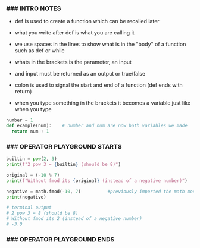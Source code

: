 ### ### INTRO NOTES

- def is used to create a function which can be recalled later

- what you write after def is what you are calling it

- we use spaces in the lines to show what is in the "body" of a function such as def or while

- whats in the brackets is the parameter, an input

- and input must be returned as an output or true/false 

- colon is used to signal the start and end of a function (def ends with return)

- when you type something in the brackets it becomes a variable just like when you type


```Python
number = 1
def example(num):    # number and num are now both variables we made 
  return num + 1
```







### ### OPERATOR PLAYGROUND STARTS
```Python
builtin = pow(2, 3)
print(f"2 pow 3 = {builtin} (should be 8)")

original = (-10 % 7)
print(f"Without fmod its {original} (instead of a negative number)")

negative = math.fmod(-10, 7)          #previously imported the math module to show how there are "operator" varations through math helpers 
print(negative)

# terminal output
# 2 pow 3 = 8 (should be 8)
# Without fmod its 2 (instead of a negative number)
# -3.0
```
### ### OPERATOR PLAYGROUND ENDS
